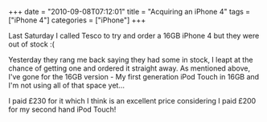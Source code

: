 +++
date = "2010-09-08T07:12:01"
title = "Acquiring an iPhone 4"
tags = ["iPhone 4"]
categories = ["iPhone"]
+++

Last Saturday I called Tesco to try and order a 16GB iPhone 4 but they were out of stock :(

Yesterday they rang me back saying they had some in stock, I leapt at the chance of getting one and ordered it straight away.
As mentioned above, I've gone for the 16GB version - My first generation iPod Touch in 16GB and I'm not using all of that space yet...

I paid £230 for it which I think is an excellent price considering I paid £200 for my second hand iPod Touch!
